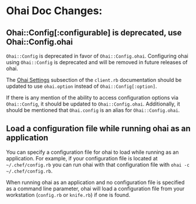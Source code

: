 <!---
This file is reset every time a new release is done. This file describes changes that have not yet been released.

Example Doc Change:
### Headline for the required change
Description of the required change.
-->

# Ohai Doc Changes:

## Ohai::Config[:configurable] is deprecated, use Ohai::Config.ohai
`Ohai::Config` is deprecated in favor of `Ohai::Config.ohai`. Configuring ohai
using `Ohai::Config` is deprecated and will be removed in future releases of
ohai.

The [Ohai Settings](https://docs.chef.io/config_rb_client.html#ohai-settings)
subsection of the `client.rb` documentation should be updated to use
`ohai.option` instead of `Ohai::Config[:option]`.

If there is any mention of the ability to access configuration options via
`Ohai::Config`, it should be updated to `Ohai::Config.ohai`. Additionally, it
should be mentioned that `Ohai.config` is an alias for `Ohai::Config.ohai`.

## Load a configuration file while running ohai as an application
You can specify a configuration file for ohai to load while running as an
application. For example, if your configuration file is located at
`~/.chef/config.rb` you can run ohai with that configuration file with
`ohai -c ~/.chef/config.rb`.

When running ohai as an application and no configuration file is specified
as a command line parameter, ohai will load a configuration file from your
workstation (`config.rb` or `knife.rb`) if one is found.

